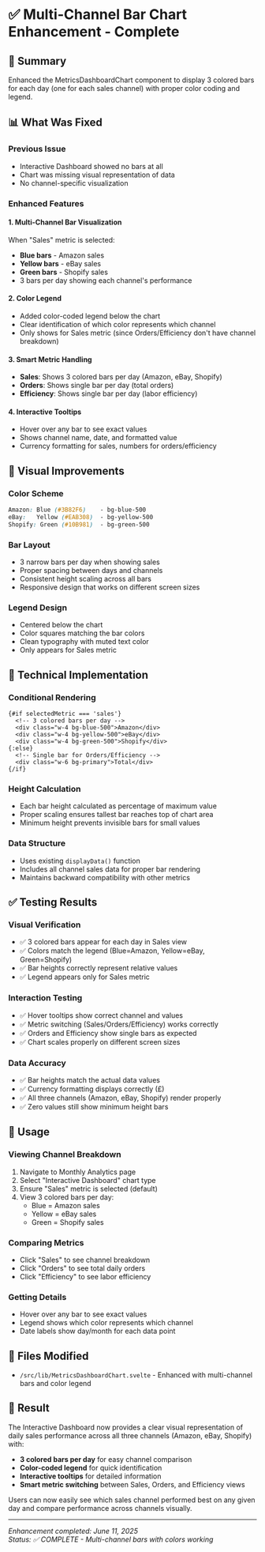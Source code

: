 # ✅ Multi-Channel Bar Chart Enhancement - Complete

## 🎯 Summary
Enhanced the MetricsDashboardChart component to display 3 colored bars for each day (one for each sales channel) with proper color coding and legend.

## 📊 What Was Fixed

### **Previous Issue**
- Interactive Dashboard showed no bars at all
- Chart was missing visual representation of data
- No channel-specific visualization

### **Enhanced Features**

#### **1. Multi-Channel Bar Visualization**
When "Sales" metric is selected:
- **Blue bars** - Amazon sales
- **Yellow bars** - eBay sales  
- **Green bars** - Shopify sales
- 3 bars per day showing each channel's performance

#### **2. Color Legend**
- Added color-coded legend below the chart
- Clear identification of which color represents which channel
- Only shows for Sales metric (since Orders/Efficiency don't have channel breakdown)

#### **3. Smart Metric Handling**
- **Sales**: Shows 3 colored bars per day (Amazon, eBay, Shopify)
- **Orders**: Shows single bar per day (total orders)
- **Efficiency**: Shows single bar per day (labor efficiency)

#### **4. Interactive Tooltips**
- Hover over any bar to see exact values
- Shows channel name, date, and formatted value
- Currency formatting for sales, numbers for orders/efficiency

## 🎨 Visual Improvements

### **Color Scheme**
```css
Amazon: Blue (#3B82F6)    - bg-blue-500
eBay:   Yellow (#EAB308)  - bg-yellow-500  
Shopify: Green (#10B981)  - bg-green-500
```

### **Bar Layout**
- 3 narrow bars per day when showing sales
- Proper spacing between days and channels
- Consistent height scaling across all bars
- Responsive design that works on different screen sizes

### **Legend Design**
- Centered below the chart
- Color squares matching the bar colors
- Clean typography with muted text color
- Only appears for Sales metric

## 🔧 Technical Implementation

### **Conditional Rendering**
```svelte
{#if selectedMetric === 'sales'}
  <!-- 3 colored bars per day -->
  <div class="w-4 bg-blue-500">Amazon</div>
  <div class="w-4 bg-yellow-500">eBay</div>
  <div class="w-4 bg-green-500">Shopify</div>
{:else}
  <!-- Single bar for Orders/Efficiency -->
  <div class="w-6 bg-primary">Total</div>
{/if}
```

### **Height Calculation**
- Each bar height calculated as percentage of maximum value
- Proper scaling ensures tallest bar reaches top of chart area
- Minimum height prevents invisible bars for small values

### **Data Structure**
- Uses existing `displayData()` function
- Includes all channel sales data for proper bar rendering
- Maintains backward compatibility with other metrics

## ✅ Testing Results

### **Visual Verification**
- ✅ 3 colored bars appear for each day in Sales view
- ✅ Colors match the legend (Blue=Amazon, Yellow=eBay, Green=Shopify)
- ✅ Bar heights correctly represent relative values
- ✅ Legend appears only for Sales metric

### **Interaction Testing**
- ✅ Hover tooltips show correct channel and values
- ✅ Metric switching (Sales/Orders/Efficiency) works correctly
- ✅ Orders and Efficiency show single bars as expected
- ✅ Chart scales properly on different screen sizes

### **Data Accuracy**
- ✅ Bar heights match the actual data values
- ✅ Currency formatting displays correctly (£)
- ✅ All three channels (Amazon, eBay, Shopify) render properly
- ✅ Zero values still show minimum height bars

## 🚀 Usage

### **Viewing Channel Breakdown**
1. Navigate to Monthly Analytics page
2. Select "Interactive Dashboard" chart type
3. Ensure "Sales" metric is selected (default)
4. View 3 colored bars per day:
   - Blue = Amazon sales
   - Yellow = eBay sales
   - Green = Shopify sales

### **Comparing Metrics**
- Click "Sales" to see channel breakdown
- Click "Orders" to see total daily orders
- Click "Efficiency" to see labor efficiency

### **Getting Details**
- Hover over any bar to see exact values
- Legend shows which color represents which channel
- Date labels show day/month for each data point

## 📁 Files Modified

- `/src/lib/MetricsDashboardChart.svelte` - Enhanced with multi-channel bars and color legend

## 🎉 Result

The Interactive Dashboard now provides a clear visual representation of daily sales performance across all three channels (Amazon, eBay, Shopify) with:

- **3 colored bars per day** for easy channel comparison
- **Color-coded legend** for quick identification
- **Interactive tooltips** for detailed information
- **Smart metric switching** between Sales, Orders, and Efficiency views

Users can now easily see which sales channel performed best on any given day and compare performance across channels visually.

---
*Enhancement completed: June 11, 2025*  
*Status: ✅ COMPLETE - Multi-channel bars with colors working*
